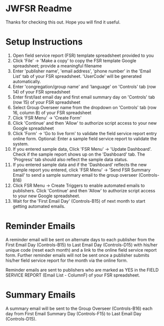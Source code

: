 # JWFSR Readme
Thanks for checking this out. Hope you will find it useful.

# Setup Instructions
1. Open field service report (FSR) template spreadsheet provided to you
2. Click 'File' -> 'Make a copy' to copy the FSR template Google spreadsheet; provide a meaningful filename 
3. Enter 'publisher name', 'email address', 'phone number' in the 'Email List' tab of your FSR spreadsheet. 'UserCode' will be generated automatically.
4. Enter 'congregation/group name' and 'language' on 'Controls' tab (row 14) of your FSR spreadsheet
5. Enter first/last email day and first email summary day on 'Controls' tab (row 15) of your FSR spreadsheet
6. Select Group Overseer name from the dropdown on 'Controls' tab (row 16, column B) of your FSR spreadsheet
7. Click 'FSR Menu' -> 'Create Form'
8. Click 'Continue' and then 'Allow' to authorize script access to your new Google spreadsheet
9. Click 'Form' -> 'Go to live form' to validate the field service report entry online form. Optional: Enter a sample field service report to validate the system.
10. If you entered sample data, Click 'FSR Menu' -> 'Update Dashboard'. Check if the sample report shows up on the 'Dashboard' tab. The 'Progress' tab should also reflect the sample data status.
11. If you entered sample data and if the 'Dashboard' reflects the new sample report you entered, click 'FSR Menu' -> 'Send FSR Summary Email' to send a sample summary email to the group overseer (Controls-B16)
12. Click FSR Menu -> Create Triggers to enable automated emails to publishers. Click 'Continue' and then 'Allow' to authorize script access to your new Google spreadsheet.
13. Wait for the 'First Email Day' (Controls-B15) of next month to start getting automated emails.

# Reminder Emails
A reminder email will be sent on alternate days to each publisher from the First Email Day (Controls-B15) to Last Email Day (Controls-D15) with his/her unique code (reset each month) and a link to the online field service report form. Further reminder emails will not be sent once a publisher submits his/her field service report for the month via the online form. 

Reminder emails are sent to publishers who are marked as YES in the FIELD SERVICE REPORT (Email List - ColumnF) of your FSR spreadsheet.

# Summary Emails
A summary email will be sent to the Group Overseer (Controls-B16) each day from First Email Summary Day (Controls-F15) to Last Email Day (Controls-D15).
